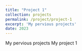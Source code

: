 ```yaml
---
title: "Project 1"
collection: projects
permalink: /project/project-1
excerpt: 'My pervious projects'
date: 2023
---
```


My pervious projects
My project 1
